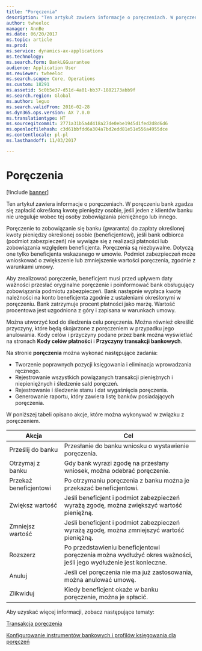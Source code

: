 ```yaml
---
title: "Poręczenia"
description: "Ten artykuł zawiera informacje o poręczeniach. W poręczeniu bank zgadza się zapłacić określoną kwotę pieniędzy osobie, jeśli jeden z klientów banku nie ureguluje wobec tej osoby zobowiązania pieniężnego lub innego."
author: twheeloc
manager: AnnBe
ms.date: 06/20/2017
ms.topic: article
ms.prod: 
ms.service: dynamics-ax-applications
ms.technology: 
ms.search.form: BankLGGuarantee
audience: Application User
ms.reviewer: twheeloc
ms.search.scope: Core, Operations
ms.custom: 18291
ms.assetid: 5c0b5e37-d51d-4a01-bb37-1882173abb9f
ms.search.region: Global
ms.author: leguo
ms.search.validFrom: 2016-02-28
ms.dyn365.ops.version: AX 7.0.0
ms.translationtype: HT
ms.sourcegitcommit: 2771a31b5a4d418a27de0ebe1945d1fed2d8d6d6
ms.openlocfilehash: c3d61bbfdd6a304a7bd2edd81e51e556a4955dce
ms.contentlocale: pl-pl
ms.lasthandoff: 11/03/2017

---
```


# <a name="letters-of-guarantee"></a>Poręczenia

[!include [banner](../includes/banner.md)]

Ten artykuł zawiera informacje o poręczeniach. W poręczeniu bank zgadza się zapłacić określoną kwotę pieniędzy osobie, jeśli jeden z klientów banku nie ureguluje wobec tej osoby zobowiązania pieniężnego lub innego. 

Poręczenie to zobowiązanie się banku (gwaranta) do zapłaty określonej kwoty pieniędzy określonej osobie (beneficjentowi), jeśli bank odbiorca (podmiot zabezpieczeń) nie wywiąże się z realizacji płatności lub zobowiązania względem beneficjenta. Poręczenia są niezbywalne. Dotyczą one tylko beneficjenta wskazanego w umowie. Podmiot zabezpieczeń może wnioskować o zwiększenie lub zmniejszenie wartości poręczenia, zgodnie z warunkami umowy. 

Aby zrealizować poręczenie, beneficjent musi przed upływem daty ważności przesłać oryginalne poręczenie i poinformować bank obsługujący zobowiązania podmiotu zabezpieczeń. Bank następnie wypłaca kwotę należności na konto beneficjenta zgodnie z ustaleniami określonymi w poręczeniu. Bank zatrzymuje procent płatności jako marżę. Wartość procentowa jest uzgodniona z góry i zapisana w warunkach umowy. 

Można utworzyć kod do śledzenia celu poręczenia. Można również określić przyczyny, które będą skojarzone z poręczeniem w przypadku jego anulowania. Kody celów i przyczyny podane przez bank można wyświetlać na stronach **Kody celów płatności** i **Przyczyny transakcji bankowych**. 

Na stronie **poręczenia** można wykonać następujące zadania:

-   Tworzenie poprawnych pozycji księgowania i eliminacja wprowadzania ręcznego.
-   Rejestrowanie wszystkich powiązanych transakcji pieniężnych i niepieniężnych i śledzenie sald poręczeń.
-   Rejestrowanie i śledzenie stanu i dat wygaśnięcia poręczenia.
-   Generowanie raportu, który zawiera listę banków posiadających poręczenia.

W poniższej tabeli opisano akcje, które można wykonywać w związku z poręczeniem.

| Akcja              | Cel                                                                                                                   |
|---------------------|---------------------------------------------------------------------------------------------------------------------------|
| Prześlij do banku      | Przesłanie do banku wniosku o wystawienie poręczenia.                                                                       |
| Otrzymaj z banku   | Gdy bank wyrazi zgodę na przesłany wniosek, można odebrać poręczenie.                            |
| Przekaż beneficjentowi | Po otrzymaniu poręczenia z banku można je przekazać beneficjentowi.              |
| Zwiększ wartość      | Jeśli beneficjent i podmiot zabezpieczeń wyrażą zgodę, można zwiększyć wartość pieniężną.                                                  |
| Zmniejsz wartość      | Jeśli beneficjent i podmiot zabezpieczeń wyrażą zgodę, można zmniejszyć wartość pieniężną.                                                  |
| Rozszerz              | Po przedstawieniu beneficjentowi poręczenia można wydłużyć okres ważności, jeśli jego wydłużenie jest konieczne. |
| Anuluj              | Jeśli cel poręczenia nie ma już zastosowania, można anulować umowę.                  |
| Zlikwiduj           | Kiedy beneficjent okaże w banku poręczenie, można je spłacić.                      |


Aby uzyskać więcej informacji, zobacz następujące tematy:

[Transakcja poręczenia](tasks/letter-guarantee-transaction.md)

[Konfigurowanie instrumentów bankowych i profilów księgowania dla poręczeń](tasks/set-up-bank-facilities-posting-profiles.md)




